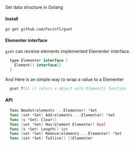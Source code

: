 Set data structure in Golang

#### Install

`go get github.com/Focinfi/gset`

#### Elementer interface

`gset` can receive elements implemented Elementer interface.

```go
  type Elementer interface {
    Element() interface{}
  }
```

And Here is an simple way to wrap a value to a Elementer


```go
  gset.T(1) // return a object with Element() function

```

#### API

```go
  func NewSet(elements ...Elementer) *Set
  func (set *Set) Add(elements ...Elementer) *Set
  func (s *Set) Clear()
  func (set *Set) Has(element Elementer) bool
  func (s *Set) Length() int
  func (set *Set) Remove(elements ...Elementer) *Set
  func (set *Set) ToSlice() []Elementer
```
